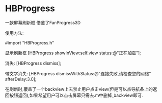 # HBProgress
一款屏幕刷新框  借鉴了FanProgress3D

使用方法:

#import "HBProgress.h"

显示刷新框
[HBProgress showInView:self.view status:@"正在加载"];

消失:
[HBProgress dismiss];

带文字消失:
[HBProgress dismissWithStatus:@"连接失败,请检查您的网络" afterDelay:3.0];

在刷新时,覆盖了一个backview上去禁止用户点击view(但是可以点导航条上的返回按钮返回),如果希望用户可以点击屏幕只需去.m中删掉_backview即可.
